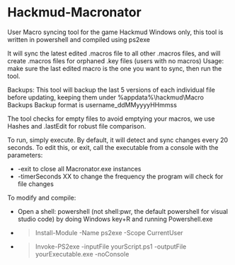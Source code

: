 # Hackmud-Macronator
User Macro syncing tool for the game Hackmud
Windows only, this tool is written in powershell and compiled using ps2exe

It will sync the latest edited .macros file to all other .macros files, and will create .macros files for orphaned .key files (users with no macros)
Usage: make sure the last edited macro is the one you want to sync, then run the tool.

Backups: This tool will backup the last 5 versions of each individual file before updating, keeping them under %appdata%\hackmud\Macro Backups
Backup format is username_ddMMyyyyHHmmss

The tool checks for empty files to avoid emptying your macros, we use Hashes and .lastEdit for robust file comparison.

To run, simply execute. By default, it will detect and sync changes every 20 seconds. To edit this, or exit, call the executable from a console with the parameters:
- -exit to close all Macronator.exe instances
- -timerSeconds XX to change the frequency the program will check for file changes

To modify and compile:
- Open a shell: powershell (not shell:pwr, the default powershell for visual studio code) by doing Windows key+R and running Powershell.exe
- > Install-Module -Name ps2exe -Scope CurrentUser
- > Invoke-PS2exe -inputFile yourScript.ps1 -outputFile yourExecutable.exe -noConsole


